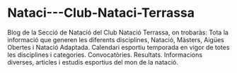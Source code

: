 # Nataci---Club-Nataci-Terrassa
Blog de la Secció de Natació del Club Natació Terrassa, on trobaràs: Tota la informació que generen les diferents disciplines, Natació, Màsters, Aigües Obertes i Natació Adaptada. Calendari esportiu temporada en vigor de totes les disciplines i categories. Convocatòries. Resultats. Informacions diverses, articles i estudis esportius del mon de la natació.

